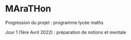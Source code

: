 # MAraTHon
Progression du projet : programme lycée maths

Jour 1 (1ère Avril 2022) : préparation de notions et mentale
